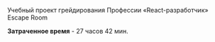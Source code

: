 Учебный проект грейдирования Профессии «React-разработчик» Escape Room

**Затраченное время** - 27 часов 42 мин.
